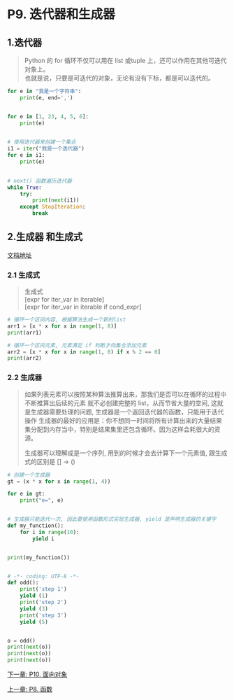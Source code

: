 # P9. 迭代器和生成器

## 1.迭代器
> Python 的 for 循环不仅可以用在 list 或tuple 上，还可以作用在其他可迭代对象上。\
> 也就是说，只要是可迭代的对象，无论有没有下标，都是可以迭代的。

```python
for e in "我是一个字符串":
    print(e, end=',')


for e in [1, 23, 4, 5, 6]:
    print(e)

    
# 使用迭代器来创建一个集合
i1 = iter("我是一个迭代器")
for e in i1:
    print(e)

    
# next() 函数遍历迭代器
while True:
    try:
        print(next(i1))
    except StopIteration:
        break
```

## 2.生成器 和生成式

[文档地址](https://github.com/walter201230/Python/blob/master/Article/PythonBasis/python7/4.md)

### 2.1 生成式

> 生成式 \
> [expr for iter_var in iterable]\
> [expr for iter_var in iterable if cond_expr]

```python
# 循环一个区间内容, 根据算法生成一个新的list
arr1 = [x * x for x in range(1, 8)]
print(arr1)

# 循环一个区间元素, 元素满足 if 判断才向集合添加元素
arr2 = [x * x for x in range(1, 8) if x % 2 == 0]
print(arr2)
```

### 2.2 生成器
> 如果列表元素可以按照某种算法推算出来，那我们是否可以在循环的过程中不断推算出后续的元素
> 就不必创建完整的 list，从而节省大量的空间, 这就是生成器需要处理的问题, 生成器是一个返回迭代器的函数，只能用于迭代操作
> 生成器的最好的应用是：你不想同一时间将所有计算出来的大量结果集分配到内存当中，特别是结果集里还包含循环。因为这样会耗很大的资源。
> 
> 生成器可以理解成是一个序列, 用到的时候才会去计算下一个元素值, 跟生成式的区别是 [] -> ()

```python
# 创建一个生成器
gt = (x * x for x in range(1, 4))

for e in gt:
    print("e=", e)


# 生成器只能迭代一次, 因此要使用函数形式实现生成器, yield 是声明生成器的关键字
def my_function():
    for i in range(10):
        yield i


print(my_function())


# -*- coding: UTF-8 -*-
def odd():
    print('step 1')
    yield (1)
    print('step 2')
    yield (3)
    print('step 3')
    yield (5)


o = odd()
print(next(o))
print(next(o))
print(next(o))
```

[下一章: P10. 面向对象](../p10-object/README.md)

[上一章: P8. 函数](../p8-function/README.md)





